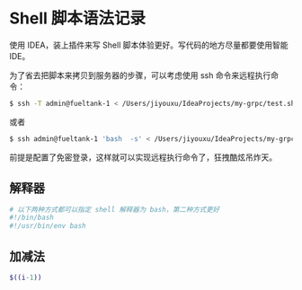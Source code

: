 # Shell 脚本语法记录

使用 IDEA，装上插件来写 Shell 脚本体验更好。写代码的地方尽量都要使用智能 IDE。

为了省去把脚本来拷贝到服务器的步骤，可以考虑使用 ssh 命令来远程执行命令：

```bash
$ ssh -T admin@fueltank-1 < /Users/jiyouxu/IdeaProjects/my-grpc/test.sh
```

或者

```bash
$ ssh admin@fueltank-1 'bash  -s' < /Users/jiyouxu/IdeaProjects/my-grpc/test.sh
```

前提是配置了免密登录，这样就可以实现远程执行命令了，狂拽酷炫吊炸天。

## 解释器

```bash
# 以下两种方式都可以指定 shell 解释器为 bash，第二种方式更好
#!/bin/bash
#!/usr/bin/env bash
```



## 加减法

```bash
$((i-1))
```

